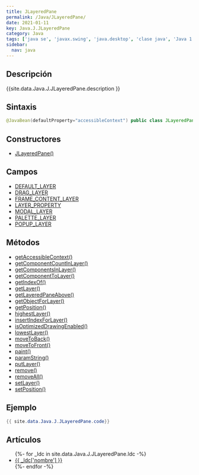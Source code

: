```yaml
---
title: JLayeredPane
permalink: /Java/JLayeredPane/
date: 2021-01-11
key: Java.J.JLayeredPane
category: Java
tags: ['java se', 'javax.swing', 'java.desktop', 'clase java', 'Java 1.2']
sidebar: 
  nav: java
---
```


## Descripción
{{site.data.Java.J.JLayeredPane.description }}

## Sintaxis
~~~java
@JavaBean(defaultProperty="accessibleContext") public class JLayeredPane extends JComponent implements Accessible
~~~

## Constructores
* [JLayeredPane()](/Java/JLayeredPane/JLayeredPane/)

## Campos
* [DEFAULT_LAYER](/Java/JLayeredPane/DEFAULT_LAYER)
* [DRAG_LAYER](/Java/JLayeredPane/DRAG_LAYER)
* [FRAME_CONTENT_LAYER](/Java/JLayeredPane/FRAME_CONTENT_LAYER)
* [LAYER_PROPERTY](/Java/JLayeredPane/LAYER_PROPERTY)
* [MODAL_LAYER](/Java/JLayeredPane/MODAL_LAYER)
* [PALETTE_LAYER](/Java/JLayeredPane/PALETTE_LAYER)
* [POPUP_LAYER](/Java/JLayeredPane/POPUP_LAYER)

## Métodos
* [getAccessibleContext()](/Java/JLayeredPane/getAccessibleContext)
* [getComponentCountInLayer()](/Java/JLayeredPane/getComponentCountInLayer)
* [getComponentsInLayer()](/Java/JLayeredPane/getComponentsInLayer)
* [getComponentToLayer()](/Java/JLayeredPane/getComponentToLayer)
* [getIndexOf()](/Java/JLayeredPane/getIndexOf)
* [getLayer()](/Java/JLayeredPane/getLayer)
* [getLayeredPaneAbove()](/Java/JLayeredPane/getLayeredPaneAbove)
* [getObjectForLayer()](/Java/JLayeredPane/getObjectForLayer)
* [getPosition()](/Java/JLayeredPane/getPosition)
* [highestLayer()](/Java/JLayeredPane/highestLayer)
* [insertIndexForLayer()](/Java/JLayeredPane/insertIndexForLayer)
* [isOptimizedDrawingEnabled()](/Java/JLayeredPane/isOptimizedDrawingEnabled)
* [lowestLayer()](/Java/JLayeredPane/lowestLayer)
* [moveToBack()](/Java/JLayeredPane/moveToBack)
* [moveToFront()](/Java/JLayeredPane/moveToFront)
* [paint()](/Java/JLayeredPane/paint)
* [paramString()](/Java/JLayeredPane/paramString)
* [putLayer()](/Java/JLayeredPane/putLayer)
* [remove()](/Java/JLayeredPane/remove)
* [removeAll()](/Java/JLayeredPane/removeAll)
* [setLayer()](/Java/JLayeredPane/setLayer)
* [setPosition()](/Java/JLayeredPane/setPosition)

## Ejemplo
~~~java
{{ site.data.Java.J.JLayeredPane.code}}
~~~

## Artículos
<ul>
{%- for _ldc in site.data.Java.J.JLayeredPane.ldc -%}
   <li>
       <a href="{{_ldc['url'] }}">{{ _ldc['nombre'] }}</a>
   </li>
{%- endfor -%}
</ul>
